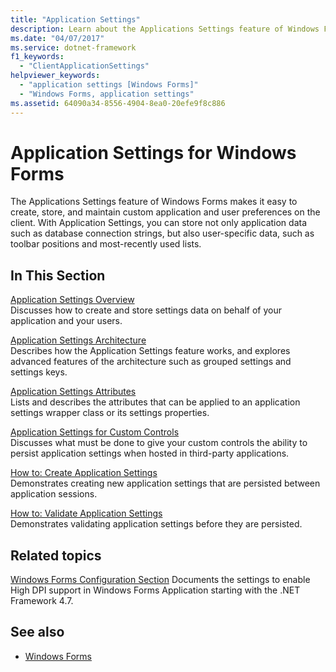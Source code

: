```yaml
---
title: "Application Settings"
description: Learn about the Applications Settings feature of Windows Forms, which makes it easy to create, store, and maintain custom application and user preferences.
ms.date: "04/07/2017"
ms.service: dotnet-framework
f1_keywords:
  - "ClientApplicationSettings"
helpviewer_keywords:
  - "application settings [Windows Forms]"
  - "Windows Forms, application settings"
ms.assetid: 64090a34-8556-4904-8ea0-20efe9f8c886
---
```

# Application Settings for Windows Forms

The Applications Settings feature of Windows Forms makes it easy to create, store, and maintain custom application and user preferences on the client. With Application Settings, you can store not only application data such as database connection strings, but also user-specific data, such as toolbar positions and most-recently used lists.

## In This Section

[Application Settings Overview](application-settings-overview.md)\
Discusses how to create and store settings data on behalf of your application and your users.

[Application Settings Architecture](application-settings-architecture.md)\
Describes how the Application Settings feature works, and explores advanced features of the architecture such as grouped settings and settings keys.

[Application Settings Attributes](application-settings-attributes.md)\
Lists and describes the attributes that can be applied to an application settings wrapper class or its settings properties.

[Application Settings for Custom Controls](application-settings-for-custom-controls.md)\
Discusses what must be done to give your custom controls the ability to persist application settings when hosted in third-party applications.

[How to: Create Application Settings](how-to-create-application-settings.md)\
Demonstrates creating new application settings that are persisted between application sessions.

[How to: Validate Application Settings](how-to-validate-application-settings.md)\
Demonstrates validating application settings before they are persisted.

## Related topics

[Windows Forms Configuration Section](/dotnet/framework/configure-apps/file-schema/winforms/index)
Documents the settings to enable High DPI support in Windows Forms Application starting with the .NET Framework 4.7.

## See also

- [Windows Forms](../index.yml)
